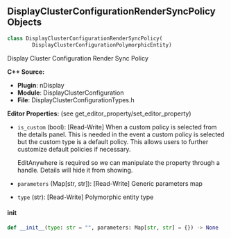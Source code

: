 ## DisplayClusterConfigurationRenderSyncPolicy Objects

```python
class DisplayClusterConfigurationRenderSyncPolicy(
        DisplayClusterConfigurationPolymorphicEntity)
```

Display Cluster Configuration Render Sync Policy

**C++ Source:**

- **Plugin**: nDisplay
- **Module**: DisplayClusterConfiguration
- **File**: DisplayClusterConfigurationTypes.h

**Editor Properties:** (see get_editor_property/set_editor_property)

- ``is_custom`` (bool):  [Read-Write] When a custom policy is selected from the details panel.
  This is needed in the event a custom policy is selected
  but the custom type is a default policy. This allows users
  to further customize default policies if necessary.

  EditAnywhere is required so we can manipulate the property
  through a handle. Details will hide it from showing.
- ``parameters`` (Map[str, str]):  [Read-Write] Generic parameters map
- ``type`` (str):  [Read-Write] Polymorphic entity type

<a id="unreal.DisplayClusterConfigurationRenderSyncPolicy.__init__"></a>

#### __init__

```python
def __init__(type: str = "", parameters: Map[str, str] = {}) -> None
```

<a id="unreal.DisplayClusterConfigurationInputSyncPolicy"></a>